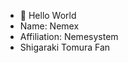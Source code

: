 - 👋 Hello World
- Name: Nemex
- Affiliation: Nemesystem
- Shigaraki Tomura Fan

<!---
120452/120452 is a ✨ special ✨ repository because its `README.md` (this file) appears on your GitHub profile.
You can click the Preview link to take a look at your changes.
--->
